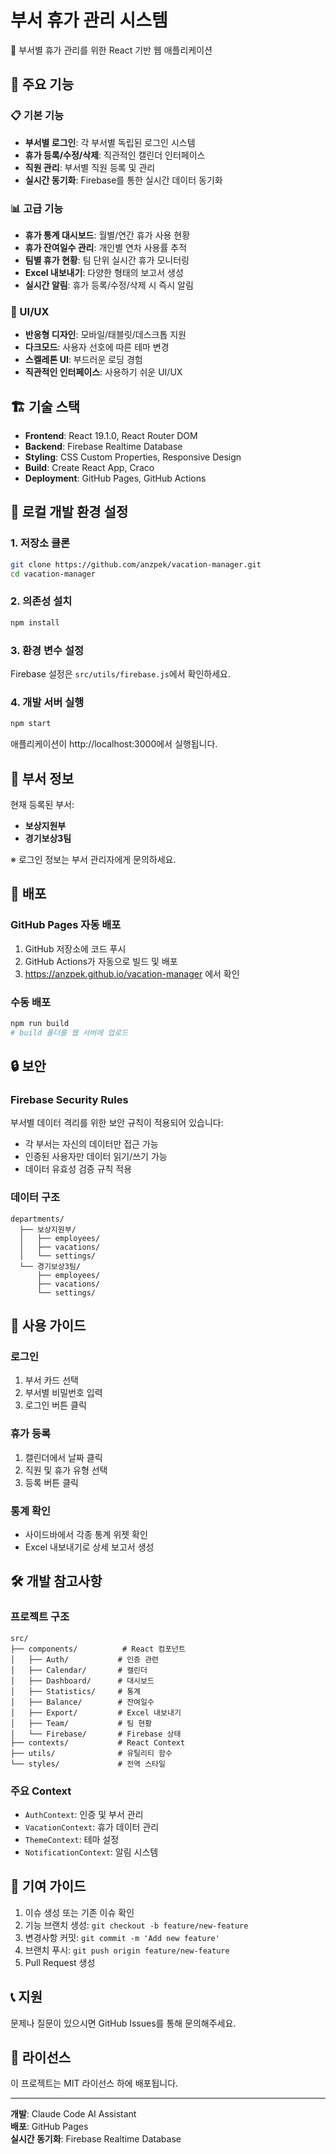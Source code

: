 # 부서 휴가 관리 시스템

🏢 부서별 휴가 관리를 위한 React 기반 웹 애플리케이션

## 🚀 주요 기능

### 📋 기본 기능
- **부서별 로그인**: 각 부서별 독립된 로그인 시스템
- **휴가 등록/수정/삭제**: 직관적인 캘린더 인터페이스
- **직원 관리**: 부서별 직원 등록 및 관리
- **실시간 동기화**: Firebase를 통한 실시간 데이터 동기화

### 📊 고급 기능
- **휴가 통계 대시보드**: 월별/연간 휴가 사용 현황
- **휴가 잔여일수 관리**: 개인별 연차 사용률 추적
- **팀별 휴가 현황**: 팀 단위 실시간 휴가 모니터링
- **Excel 내보내기**: 다양한 형태의 보고서 생성
- **실시간 알림**: 휴가 등록/수정/삭제 시 즉시 알림

### 🎨 UI/UX
- **반응형 디자인**: 모바일/태블릿/데스크톱 지원
- **다크모드**: 사용자 선호에 따른 테마 변경
- **스켈레톤 UI**: 부드러운 로딩 경험
- **직관적인 인터페이스**: 사용하기 쉬운 UI/UX

## 🏗️ 기술 스택

- **Frontend**: React 19.1.0, React Router DOM
- **Backend**: Firebase Realtime Database
- **Styling**: CSS Custom Properties, Responsive Design
- **Build**: Create React App, Craco
- **Deployment**: GitHub Pages, GitHub Actions

## 🔧 로컬 개발 환경 설정

### 1. 저장소 클론
```bash
git clone https://github.com/anzpek/vacation-manager.git
cd vacation-manager
```

### 2. 의존성 설치
```bash
npm install
```

### 3. 환경 변수 설정
Firebase 설정은 `src/utils/firebase.js`에서 확인하세요.

### 4. 개발 서버 실행
```bash
npm start
```

애플리케이션이 http://localhost:3000에서 실행됩니다.

## 🏢 부서 정보

현재 등록된 부서:
- **보상지원부**
- **경기보상3팀**

※ 로그인 정보는 부서 관리자에게 문의하세요.

## 🚀 배포

### GitHub Pages 자동 배포
1. GitHub 저장소에 코드 푸시
2. GitHub Actions가 자동으로 빌드 및 배포
3. https://anzpek.github.io/vacation-manager 에서 확인

### 수동 배포
```bash
npm run build
# build 폴더를 웹 서버에 업로드
```

## 🔒 보안

### Firebase Security Rules
부서별 데이터 격리를 위한 보안 규칙이 적용되어 있습니다:
- 각 부서는 자신의 데이터만 접근 가능
- 인증된 사용자만 데이터 읽기/쓰기 가능
- 데이터 유효성 검증 규칙 적용

### 데이터 구조
```
departments/
  ├── 보상지원부/
  │   ├── employees/
  │   ├── vacations/
  │   └── settings/
  └── 경기보상3팀/
      ├── employees/
      ├── vacations/
      └── settings/
```

## 📱 사용 가이드

### 로그인
1. 부서 카드 선택
2. 부서별 비밀번호 입력
3. 로그인 버튼 클릭

### 휴가 등록
1. 캘린더에서 날짜 클릭
2. 직원 및 휴가 유형 선택
3. 등록 버튼 클릭

### 통계 확인
- 사이드바에서 각종 통계 위젯 확인
- Excel 내보내기로 상세 보고서 생성

## 🛠️ 개발 참고사항

### 프로젝트 구조
```
src/
├── components/          # React 컴포넌트
│   ├── Auth/           # 인증 관련
│   ├── Calendar/       # 캘린더
│   ├── Dashboard/      # 대시보드
│   ├── Statistics/     # 통계
│   ├── Balance/        # 잔여일수
│   ├── Export/         # Excel 내보내기
│   ├── Team/           # 팀 현황
│   └── Firebase/       # Firebase 상태
├── contexts/           # React Context
├── utils/              # 유틸리티 함수
└── styles/             # 전역 스타일
```

### 주요 Context
- `AuthContext`: 인증 및 부서 관리
- `VacationContext`: 휴가 데이터 관리
- `ThemeContext`: 테마 설정
- `NotificationContext`: 알림 시스템

## 🤝 기여 가이드

1. 이슈 생성 또는 기존 이슈 확인
2. 기능 브랜치 생성: `git checkout -b feature/new-feature`
3. 변경사항 커밋: `git commit -m 'Add new feature'`
4. 브랜치 푸시: `git push origin feature/new-feature`
5. Pull Request 생성

## 📞 지원

문제나 질문이 있으시면 GitHub Issues를 통해 문의해주세요.

## 📄 라이선스

이 프로젝트는 MIT 라이선스 하에 배포됩니다.

---

**개발**: Claude Code AI Assistant  
**배포**: GitHub Pages  
**실시간 동기화**: Firebase Realtime Database